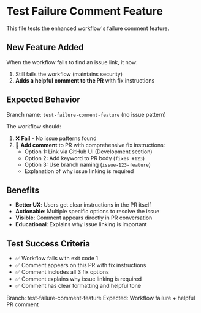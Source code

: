 # Test Failure Comment Feature

This file tests the enhanced workflow's failure comment feature.

## New Feature Added
When the workflow fails to find an issue link, it now:
1. Still fails the workflow (maintains security)
2. **Adds a helpful comment to the PR** with fix instructions

## Expected Behavior
Branch name: `test-failure-comment-feature` (no issue pattern)

The workflow should:
1. ❌ **Fail** - No issue patterns found
2. 📝 **Add comment** to PR with comprehensive fix instructions:
   - Option 1: Link via GitHub UI (Development section)
   - Option 2: Add keyword to PR body (`fixes #123`)
   - Option 3: Use branch naming (`issue-123-feature`)
   - Explanation of why issue linking is required

## Benefits
- **Better UX**: Users get clear instructions in the PR itself
- **Actionable**: Multiple specific options to resolve the issue
- **Visible**: Comment appears directly in PR conversation
- **Educational**: Explains why issue linking is important

## Test Success Criteria
- ✅ Workflow fails with exit code 1
- ✅ Comment appears on this PR with fix instructions
- ✅ Comment includes all 3 fix options
- ✅ Comment explains why issue linking is required
- ✅ Comment has clear formatting and helpful tone

Branch: test-failure-comment-feature
Expected: Workflow failure + helpful PR comment